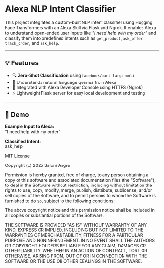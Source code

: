 # Alexa NLP Intent Classifier

This project integrates a custom-built NLP intent classifier using Hugging Face Transformers with an Alexa Skill via Flask and Ngrok. It enables Alexa to understand open-ended user inputs like _"I need help with my order"_ and classify them into predefined intents such as `get_product`, `ask_offer`, `track_order`, and `ask_help`.

---

## 💡 Features

- 🔍 **Zero-Shot Classification** using `facebook/bart-large-mnli`
- 🧠 Understands natural language queries from Alexa
- 🔗 Integrated with Alexa Developer Console using HTTPS (Ngrok)
- ⚡ Lightweight Flask server for easy local development and testing

---

## 🧪 Demo

**Example Input to Alexa:**  
"I need help with my order"

**Classified Intent:**  
ask_help


MIT License

Copyright (c) 2025 Saloni Angre

Permission is hereby granted, free of charge, to any person obtaining a copy
of this software and associated documentation files (the "Software"), to deal
in the Software without restriction, including without limitation the rights
to use, copy, modify, merge, publish, distribute, sublicense, and/or sell
copies of the Software, and to permit persons to whom the Software is
furnished to do so, subject to the following conditions:

The above copyright notice and this permission notice shall be included in all
copies or substantial portions of the Software.

THE SOFTWARE IS PROVIDED "AS IS", WITHOUT WARRANTY OF ANY KIND, EXPRESS OR
IMPLIED, INCLUDING BUT NOT LIMITED TO THE WARRANTIES OF MERCHANTABILITY,
FITNESS FOR A PARTICULAR PURPOSE AND NONINFRINGEMENT. IN NO EVENT SHALL THE
AUTHORS OR COPYRIGHT HOLDERS BE LIABLE FOR ANY CLAIM, DAMAGES OR OTHER
LIABILITY, WHETHER IN AN ACTION OF CONTRACT, TORT OR OTHERWISE, ARISING FROM,
OUT OF OR IN CONNECTION WITH THE SOFTWARE OR THE USE OR OTHER DEALINGS IN THE
SOFTWARE.
